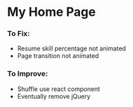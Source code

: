 My Home Page
============

### To Fix:
- Resume skill percentage not animated
- Page transition not animated

### To Improve:
- Shuffle use react component
- Eventually remove jQuery
